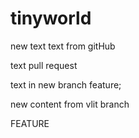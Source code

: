 # tinyworld
new text
text from gitHub

text pull request

text in new branch feature;


new content from vlit branch

FEATURE